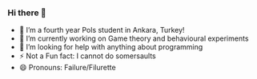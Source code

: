 ### Hi there 👋
- 🌱 I’m a fourth year Pols student in Ankara, Turkey!
- 🔭 I’m currently working on Game theory and behavioural experiments
- 🤔 I’m looking for help with anything about programming
- ⚡ Not a Fun fact: I cannot do somersaults
- 😄 Pronouns: Failure/Filurette

<!--
**eminens06/eminens06** is a ✨ _special_ ✨ repository because its `README.md` (this file) appears on your GitHub profile.

Here are some ideas to get you started:


- 🌱 I’m currently learning ...
- 👯 I’m looking to collaborate on ...
- 🤔 I’m looking for help with ...
- 💬 Ask me about ...
- 📫 How to reach me: ...
- 😄 Pronouns: ...
- ⚡ Fun fact: ...
-->

